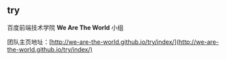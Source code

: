 ## try

百度前端技术学院 **We Are The World** 小组

团队主页地址：[http://we-are-the-world.github.io/try/index/](http://we-are-the-world.github.io/try/index/)

